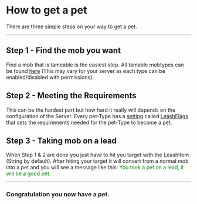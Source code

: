# How to get a pet

There are three simple steps on your way to get a pet.

----

## Step 1 - Find the mob you want

Find a mob that is tameable is the easiest step. All tamable mobtypes can be found [here](mobtypes) (This may vary for your server as each type can be enabled/disabled with permissions).

## Step 2 - Meeting the Requirements

This can be the hardest part but how hard it really will depends on the configuration of the Server.
Every pet-Type has a [setting](/petconfig) called [LeashFlags](/leashflag) that sets the requirements needed for the pet-Type to become a pet.

## Step 3 - Taking mob on a lead

When Step 1 & 2 are done you just have to hit you target with the LeashItem (String by default).
After hiting your target it will convert from a normal mob into a pet and you will see a message like this:
<font color="green">You took a pet on a lead, it will be a good pet.</font>

----

### Congratulation you now have a pet.